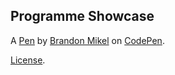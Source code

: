 Programme Showcase
------------------


A [Pen](https://codepen.io/mikelbrangelo/pen/ZNMpWL) by [Brandon Mikel](https://codepen.io/mikelbrangelo) on [CodePen](https://codepen.io).

[License](https://codepen.io/mikelbrangelo/pen/ZNMpWL/license).